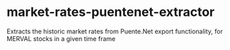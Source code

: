 # market-rates-puentenet-extractor
Extracts the historic market rates from Puente.Net export functionality, for MERVAL stocks in a given time frame
